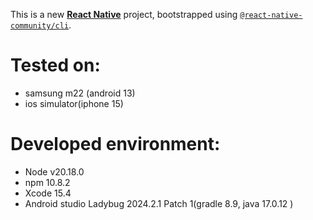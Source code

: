 This is a new [**React Native**](https://reactnative.dev) project, bootstrapped using [`@react-native-community/cli`](https://github.com/react-native-community/cli).

# Tested on:

- samsung m22 (android 13)
- ios simulator(iphone 15)

# Developed environment:

- Node v20.18.0
- npm 10.8.2
- Xcode 15.4
- Android studio Ladybug 2024.2.1 Patch 1(gradle 8.9, java 17.0.12 )


